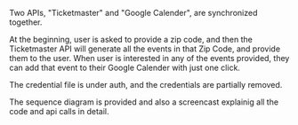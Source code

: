 Two APIs, "Ticketmaster" and "Google Calender", are synchronized together. 

At the beginning, user is asked to provide a zip code, and then the Ticketmaster
API will generate all the events in that Zip Code, and provide them to the user.
When user is interested in any of the events provided, they can add that event to
their Google Calender with just one click.

The credential file is under auth, and the credentials are partially removed.

The sequence diagram is provided and also a screencast explainig all the code and 
api calls in detail.
